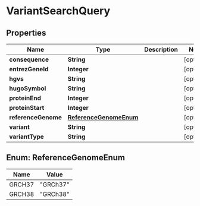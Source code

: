 
# VariantSearchQuery

## Properties
Name | Type | Description | Notes
------------ | ------------- | ------------- | -------------
**consequence** | **String** |  |  [optional]
**entrezGeneId** | **Integer** |  |  [optional]
**hgvs** | **String** |  |  [optional]
**hugoSymbol** | **String** |  |  [optional]
**proteinEnd** | **Integer** |  |  [optional]
**proteinStart** | **Integer** |  |  [optional]
**referenceGenome** | [**ReferenceGenomeEnum**](#ReferenceGenomeEnum) |  |  [optional]
**variant** | **String** |  |  [optional]
**variantType** | **String** |  |  [optional]


<a name="ReferenceGenomeEnum"></a>
## Enum: ReferenceGenomeEnum
Name | Value
---- | -----
GRCH37 | &quot;GRCh37&quot;
GRCH38 | &quot;GRCh38&quot;




